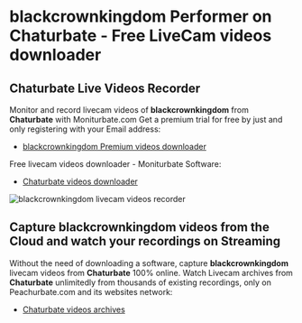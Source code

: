 # blackcrownkingdom Performer on Chaturbate - Free LiveCam videos downloader

## Chaturbate Live Videos Recorder

Monitor and record livecam videos of **blackcrownkingdom** from **Chaturbate** with Moniturbate.com
Get a premium trial for free by just and only registering with your Email address:
* [blackcrownkingdom Premium videos downloader](https://moniturbate.com/request-demo-licence-key.html)

Free livecam videos downloader - Moniturbate Software:
* [Chaturbate videos downloader](https://moniturbate.com/moniturbate-download-software.html)

![blackcrownkingdom livecam videos recorder](https://peachurnet.com/templates/moniturbate-software.png)


## Capture blackcrownkingdom videos from the Cloud and watch your recordings on Streaming

Without the need of downloading a software, capture **blackcrownkingdom** livecam videos from **Chaturbate** 100% online.
Watch Livecam archives from **Chaturbate** unlimitedly from thousands of existing recordings, only on Peachurbate.com and its websites network:
* [Chaturbate videos archives](https://peachurnet.com/)